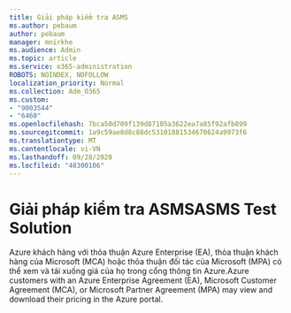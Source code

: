 ```yaml
---
title: Giải pháp kiểm tra ASMS
ms.author: pebaum
author: pebaum
manager: mnirkhe
ms.audience: Admin
ms.topic: article
ms.service: o365-administration
ROBOTS: NOINDEX, NOFOLLOW
localization_priority: Normal
ms.collection: Adm_O365
ms.custom:
- "9003544"
- "6460"
ms.openlocfilehash: 7bca50d709f139d87105a3622ea7a85f92afb899
ms.sourcegitcommit: 1a9c59ae8d8c88dc53101881534670624a9973f6
ms.translationtype: MT
ms.contentlocale: vi-VN
ms.lasthandoff: 09/28/2020
ms.locfileid: "48300106"
---
```

# <a name="asms-test-solution"></a><span data-ttu-id="52669-102">Giải pháp kiểm tra ASMS</span><span class="sxs-lookup"><span data-stu-id="52669-102">ASMS Test Solution</span></span>

<span data-ttu-id="52669-103">Azure khách hàng với thỏa thuận Azure Enterprise (EA), thỏa thuận khách hàng của Microsoft (MCA) hoặc thỏa thuận đối tác của Microsoft (MPA) có thể xem và tải xuống giá của họ trong cổng thông tin Azure.</span><span class="sxs-lookup"><span data-stu-id="52669-103">Azure customers with an Azure Enterprise Agreement (EA), Microsoft Customer Agreement (MCA), or Microsoft Partner Agreement (MPA) may view and download their pricing in the Azure portal.</span></span>
